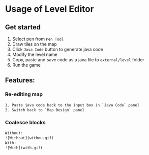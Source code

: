 # Usage of Level Editor

## Get started

1. Select pen from `Pen Tool`
2. Draw tiles on the map
3. Click `Java Code` button to generate java code
4. Modify the level name
5. Copy, paste and save code as a java file to `external/level` folder
6. Run the game


## Features:

### Re-editing map
	1. Paste java code back to the input box in `Java Code` panel
	2. Switch back to `Map Design` panel

### Coalesce blocks
	Without: 
	![Without](withou.gif)
	With:
	![With](with.gif)
	